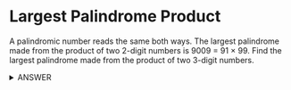 # Largest Palindrome Product

A palindromic number reads the same both ways. The largest palindrome made from the product of two 2-digit numbers is 9009 = 91 × 99. Find the largest palindrome made from the product of two 3-digit numbers.

<details>
	<summary>ANSWER</summary>
	<p>906609</p>
</details>
